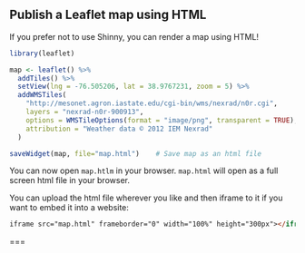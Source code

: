 ---
---

## Publish a Leaflet map using HTML

If you prefer not to use Shinny, you can render a map using HTML!

~~~r
library(leaflet)

map <- leaflet() %>%
  addTiles() %>%
  setView(lng = -76.505206, lat = 38.9767231, zoom = 5) %>%
  addWMSTiles(
    "http://mesonet.agron.iastate.edu/cgi-bin/wms/nexrad/n0r.cgi",
    layers = "nexrad-n0r-900913", 
    options = WMSTileOptions(format = "image/png", transparent = TRUE),
    attribution = "Weather data © 2012 IEM Nexrad"
  )

saveWidget(map, file="map.html")    # Save map as an html file
~~~

You can now open `map.htlm` in your browser. `map.html` will open as a full screen html file in your browser. 

You can upload the html file wherever you like and then iframe to it if you want to embed it into a website:
```html
iframe src="map.html" frameborder="0" width="100%" height="300px"></iframe>
```

===
